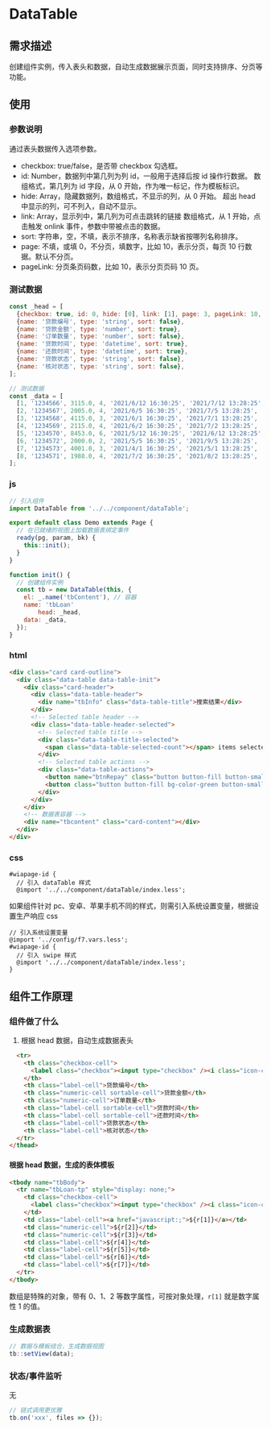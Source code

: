# DataTable

## 需求描述

创建组件实例，传入表头和数据，自动生成数据展示页面，同时支持排序、分页等功能。

## 使用

### 参数说明

通过表头数据传入选项参数。

- checkbox: true/false，是否带 checkbox 勾选框。
- id: Number，数据列中第几列为列 id，一般用于选择后按 id 操作行数据。
  数组格式，第几列为 id 字段，从 0 开始，作为唯一标记，作为模板标识。
- hide: Array，隐藏数据列，数组格式，不显示的列，从 0 开始。
  超出 head 中显示的列，可不列入，自动不显示。
- link: Array，显示列中，第几列为可点击跳转的链接
  数组格式，从 1 开始，点击触发 onlink 事件，参数中带被点击的数据。
- sort: 字符串，空，不填，表示不排序，名称表示缺省按哪列名称排序。
- page: 不填，或填 0，不分页，填数字，比如 10，表示分页，每页 10 行数据。默认不分页。
- pageLink: 分页条页码数，比如 10，表示分页页码 10 页。

### 测试数据

```js
const _head = [
  {checkbox: true, id: 0, hide: [0], link: [1], page: 3, pageLink: 10, sort: '贷款时间'},
  {name: '贷款编号', type: 'string', sort: false},
  {name: '贷款金额', type: 'number', sort: true},
  {name: '订单数量', type: 'number', sort: false},
  {name: '贷款时间', type: 'datetime', sort: true},
  {name: '还款时间', type: 'datetime', sort: true},
  {name: '贷款状态', type: 'string', sort: false},
  {name: '核对状态', type: 'string', sort: false},
];

// 测试数据
const _data = [
  [1, '1234566', 3115.0, 4, '2021/6/12 16:30:25', '2021/7/12 13:28:25', '已提款', '已核对'],
  [2, '1234567', 2005.0, 4, '2021/6/5 16:30:25', '2021/7/5 13:28:25', '已提款', '已核对'],
  [3, '1234568', 4115.0, 3, '2021/6/1 16:30:25', '2021/7/1 13:28:25', '已提款', '已核对'],
  [4, '1234569', 2115.0, 4, '2021/6/2 16:30:25', '2021/7/2 13:28:25', '已提款', '已核对'],
  [5, '1234570', 8453.0, 6, '2021/5/12 16:30:25', '2021/6/12 13:28:25', '已提款', '已核对'],
  [6, '1234572', 2000.0, 2, '2021/5/5 16:30:25', '2021/9/5 13:28:25', '已提款', '已核对'],
  [7, '1234573', 4001.0, 3, '2021/4/1 16:30:25', '2021/5/1 13:28:25', '已提款', '已核对'],
  [8, '1234571', 1988.0, 4, '2021/7/2 16:30:25', '2021/8/2 13:28:25', '已提款', '已核对'],
];
```

### js

```js
// 引入组件
import DataTable from '../../component/dataTable';

export default class Demo extends Page {
  // 在已就绪的视图上加载数据表绑定事件
  ready(pg, param, bk) {
    this::init();
  }
}

function init() {
  // 创建组件实例
  const tb = new DataTable(this, {
    el: _.name('tbContent'), // 容器
    name: 'tbLoan'
		head: _head,
    data: _data,
  });
}
```

### html

```html
<div class="card card-outline">
  <div class="data-table data-table-init">
    <div class="card-header">
      <div class="data-table-header">
        <div name="tbInfo" class="data-table-title">搜索结果</div>
      </div>
      <!-- Selected table header -->
      <div class="data-table-header-selected">
        <!-- Selected table title -->
        <div class="data-table-title-selected">
          <span class="data-table-selected-count"></span> items selected
        </div>
        <!-- Selected table actions -->
        <div class="data-table-actions">
          <button name="btnRepay" class="button button-fill button-small">还款</button>
          <button class="button button-fill bg-color-green button-small">核对确认</button>
        </div>
      </div>
    </div>
    <!-- 数据表容器 -->
    <div name="tbcontent" class="card-content"></div>
  </div>
</div>
```

### css

```less
#wiapage-id {
  // 引入 dataTable 样式
  @import '../../component/dataTable/index.less';
```

如果组件针对 pc、安卓、苹果手机不同的样式，则需引入系统设置变量，根据设置生产响应 css

```less
// 引入系统设置变量
@import '../config/f7.vars.less';
#wiapage-id {
  // 引入 swipe 样式
  @import '../../component/dataTable/index.less';
}
```

## 组件工作原理

### 组件做了什么

1. 根据 head 数据，自动生成数据表头

```html
  <tr>
    <th class="checkbox-cell">
      <label class="checkbox"><input type="checkbox" /><i class="icon-checkbox"></i></label>
    </th>
    <th class="label-cell">贷款编号</th>
    <th class="numeric-cell sortable-cell">贷款金额</th>
    <th class="numeric-cell">订单数量</th>
    <th class="label-cell sortable-cell">贷款时间</th>
    <th class="label-cell sortable-cell">还款时间</th>
    <th class="label-cell">贷款状态</th>
    <th class="label-cell">核对状态</th>
  </tr>
</thead>
```

#### 根据 head 数据，生成的表体模板

```html
<tbody name="tbBody">
  <tr name="tbLoan-tp" style="display: none;">
    <td class="checkbox-cell">
      <label class="checkbox"><input type="checkbox" /><i class="icon-checkbox"></i></label>
    </td>
    <td class="label-cell"><a href="javascript:;">${r[1]}</a></td>
    <td class="numeric-cell">${r[2]}</td>
    <td class="numeric-cell">${r[3]}</td>
    <td class="label-cell">${r[4]}</td>
    <td class="label-cell">${r[5]}</td>
    <td class="label-cell">${r[6]}</td>
    <td class="label-cell">${r[7]}</td>
  </tr>
</tbody>
```

数组是特殊的对象，带有 0、1、2 等数字属性，可按对象处理，`r[1]` 就是数字属性 1 的值。

### 生成数据表

```js
// 数据与模板结合，生成数据视图
tb::setView(data);
```

### 状态/事件监听

无

```javascript
// 链式调用更优雅
tb.on('xxx', files => {});
```
